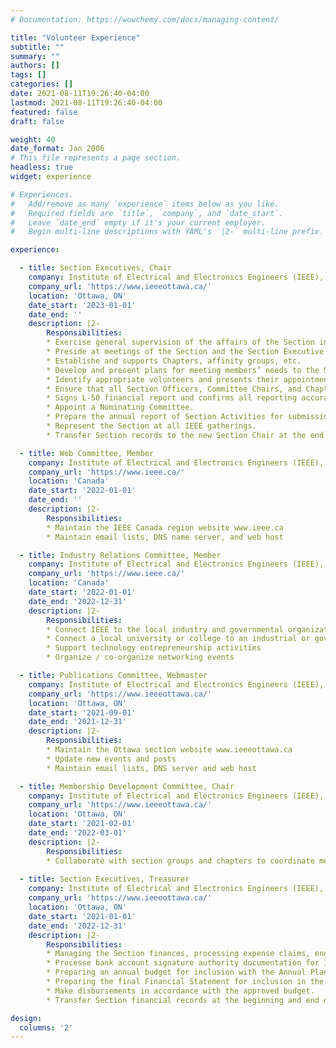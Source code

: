 ```yaml
---
# Documentation: https://wowchemy.com/docs/managing-content/

title: "Volunteer Experience"
subtitle: ""
summary: ""
authors: []
tags: []
categories: []
date: 2021-08-11T19:26:40-04:00
lastmod: 2021-08-11T19:26:40-04:00
featured: false
draft: false

weight: 40
date_format: Jan 2006
# This file represents a page section.
headless: true
widget: experience

# Experiences.
#   Add/remove as many `experience` items below as you like.
#   Required fields are `title`, `company`, and `date_start`.
#   Leave `date_end` empty if it's your current employer.
#   Begin multi-line descriptions with YAML's `|2-` multi-line prefix.

experience:

  - title: Section Executives, Chair
    company: Institute of Electrical and Electronics Engineers (IEEE), Ottawa Section
    company_url: 'https://www.ieeeottawa.ca/'
    location: 'Ottawa, ON'
    date_start: '2023-01-01'
    date_end: ''
    description: |2-
        Responsibilities:
        * Exercise general supervision of the affairs of the Section in accordance with the policies and instructions of the Section Executive Committee.
        * Preside at meetings of the Section and the Section Executive Committee.
        * Establishe and supports Chapters, affinity groups, etc.
        * Develop and present plans for meeting members’ needs to the Section Executive Committee for review.
        * Identify appropriate volunteers and presents their appointments to the Executive Committee for review.
        * Ensure that all Section Officers, Committee Chairs, and Chapter Chairs are properly trained for their jobs.
        * Signs L-50 financial report and confirms all reporting accurate and submitted in a timely manner.
        * Appoint a Nominating Committee.
        * Prepare the annual report of Section Activities for submission to the IEEE Canada Region.
        * Represent the Section at all IEEE gatherings.
        * Transfer Section records to the new Section Chair at the end of the year.

  - title: Web Committee, Member
    company: Institute of Electrical and Electronics Engineers (IEEE), Canada
    company_url: 'https://www.ieee.ca/'
    location: 'Canada'
    date_start: '2022-01-01'
    date_end: ''
    description: |2-
        Responsibilities:
        * Maintain the IEEE Canada region website www.ieee.ca
        * Maintain email lists, DNS name server, and web host

  - title: Industry Relations Committee, Member
    company: Institute of Electrical and Electronics Engineers (IEEE), Canada
    company_url: 'https://www.ieee.ca/'
    location: 'Canada'
    date_start: '2022-01-01'
    date_end: '2022-12-31'
    description: |2-
        Responsibilities:
        * Connect IEEE to the local industry and governmental organizations
        * Connect a local university or college to an industrial or governmental partner organization for collaborative research or service projects
        * Support technology entrepreneurship activities
        * Organize / co-organize networking events

  - title: Publications Committee, Webmaster
    company: Institute of Electrical and Electronics Engineers (IEEE), Ottawa Section
    company_url: 'https://www.ieeeottawa.ca/'
    location: 'Ottawa, ON'
    date_start: '2021-09-01'
    date_end: '2021-12-31'
    description: |2-
        Responsibilities:
        * Maintain the Ottawa section website www.ieeeottawa.ca
        * Update new events and posts
        * Maintain email lists, DNS server and web host

  - title: Membership Development Committee, Chair
    company: Institute of Electrical and Electronics Engineers (IEEE), Ottawa Section
    company_url: 'https://www.ieeeottawa.ca/'
    location: 'Ottawa, ON'
    date_start: '2021-02-01'
    date_end: '2022-03-01'
    description: |2-
        Responsibilities:
        * Collaborate with section groups and chapters to coordinate membership development activities within the section                                                                    
        
  - title: Section Executives, Treasurer
    company: Institute of Electrical and Electronics Engineers (IEEE), Ottawa Section
    company_url: 'https://www.ieeeottawa.ca/'
    location: 'Ottawa, ON'
    date_start: '2021-01-01'
    date_end: '2022-12-31'
    description: |2-
        Responsibilities:
        * Managing the Section finances, processing expense claims, end of year reporting and budgeting.
        * Processe bank account signature authority documentation for IEEE Staff Director, and Financial Services signature where local laws and regulations permit.
        * Preparing an annual budget for inclusion with the Annual Plan of each committees’ activities report
        * Preparing the final Financial Statement for inclusion in the Annual Report of Activities from all committees
        * Make disbursements in accordance with the approved budget.
        * Transfer Section financial records at the beginning and end of each year.

design:
  columns: '2'
---
```

